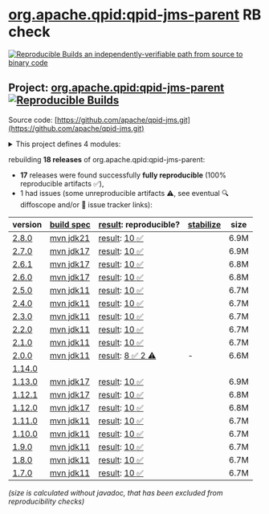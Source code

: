 [org.apache.qpid:qpid-jms-parent](https://central.sonatype.com/artifact/org.apache.qpid/qpid-jms-parent/versions) RB check
=======

[![Reproducible Builds](https://reproducible-builds.org/images/logos/rb.svg) an independently-verifiable path from source to binary code](https://reproducible-builds.org/)

## Project: [org.apache.qpid:qpid-jms-parent](https://central.sonatype.com/artifact/org.apache.qpid/qpid-jms-parent/versions) [![Reproducible Builds](https://img.shields.io/endpoint?url=https://raw.githubusercontent.com/jvm-repo-rebuild/reproducible-central/master/content/org/apache/qpid/jms/badge.json)](https://github.com/jvm-repo-rebuild/reproducible-central/blob/master/content/org/apache/qpid/jms/README.md)

Source code: [https://github.com/apache/qpid-jms.git](https://github.com/apache/qpid-jms.git)

<details><summary>This project defines 4 modules:</summary>

* [org.apache.qpid:apache-qpid-jms](https://central.sonatype.com/artifact/org.apache.qpid/apache-qpid-jms/overview)
* [org.apache.qpid:qpid-jms-client](https://central.sonatype.com/artifact/org.apache.qpid/qpid-jms-client/overview)
* [org.apache.qpid:qpid-jms-discovery](https://central.sonatype.com/artifact/org.apache.qpid/qpid-jms-discovery/overview)
* [org.apache.qpid:qpid-jms-parent](https://central.sonatype.com/artifact/org.apache.qpid/qpid-jms-parent/overview)
</details>

rebuilding **18 releases** of org.apache.qpid:qpid-jms-parent:
- **17** releases were found successfully **fully reproducible** (100% reproducible artifacts :white_check_mark:),
- 1 had issues (some unreproducible artifacts :warning:, see eventual :mag: diffoscope and/or :memo: issue tracker links):

| version | [build spec](/BUILDSPEC.md) | [result](https://reproducible-builds.org/docs/jvm/): reproducible? | [stabilize](https://github.com/google/oss-rebuild/blob/main/cmd/stabilize/README.md) | size |
| -- | --------- | ------ | ------ | -- |
| [2.8.0](https://central.sonatype.com/artifact/org.apache.qpid/qpid-jms-parent/2.8.0/pom) | [mvn jdk21](qpid-jms-2.8.0.buildspec) | [result](qpid-jms-parent-2.8.0.buildinfo): [10 :white_check_mark: ](qpid-jms-parent-2.8.0.buildcompare) | | 6.9M |
| [2.7.0](https://central.sonatype.com/artifact/org.apache.qpid/qpid-jms-parent/2.7.0/pom) | [mvn jdk17](qpid-jms-2.7.0.buildspec) | [result](qpid-jms-parent-2.7.0.buildinfo): [10 :white_check_mark: ](qpid-jms-parent-2.7.0.buildcompare) | | 6.9M |
| [2.6.1](https://central.sonatype.com/artifact/org.apache.qpid/qpid-jms-parent/2.6.1/pom) | [mvn jdk17](qpid-jms-2.6.1.buildspec) | [result](qpid-jms-parent-2.6.1.buildinfo): [10 :white_check_mark: ](qpid-jms-parent-2.6.1.buildcompare) | | 6.8M |
| [2.6.0](https://central.sonatype.com/artifact/org.apache.qpid/qpid-jms-parent/2.6.0/pom) | [mvn jdk17](qpid-jms-2.6.0.buildspec) | [result](qpid-jms-parent-2.6.0.buildinfo): [10 :white_check_mark: ](qpid-jms-parent-2.6.0.buildcompare) | | 6.8M |
| [2.5.0](https://central.sonatype.com/artifact/org.apache.qpid/qpid-jms-parent/2.5.0/pom) | [mvn jdk11](qpid-jms-2.5.0.buildspec) | [result](qpid-jms-parent-2.5.0.buildinfo): [10 :white_check_mark: ](qpid-jms-parent-2.5.0.buildcompare) | | 6.7M |
| [2.4.0](https://central.sonatype.com/artifact/org.apache.qpid/qpid-jms-parent/2.4.0/pom) | [mvn jdk11](qpid-jms-2.4.0.buildspec) | [result](qpid-jms-parent-2.4.0.buildinfo): [10 :white_check_mark: ](qpid-jms-parent-2.4.0.buildcompare) | | 6.7M |
| [2.3.0](https://central.sonatype.com/artifact/org.apache.qpid/qpid-jms-parent/2.3.0/pom) | [mvn jdk11](qpid-jms-2.3.0.buildspec) | [result](qpid-jms-parent-2.3.0.buildinfo): [10 :white_check_mark: ](qpid-jms-parent-2.3.0.buildcompare) | | 6.7M |
| [2.2.0](https://central.sonatype.com/artifact/org.apache.qpid/qpid-jms-parent/2.2.0/pom) | [mvn jdk11](qpid-jms-2.2.0.buildspec) | [result](qpid-jms-parent-2.2.0.buildinfo): [10 :white_check_mark: ](qpid-jms-parent-2.2.0.buildcompare) | | 6.7M |
| [2.1.0](https://central.sonatype.com/artifact/org.apache.qpid/qpid-jms-parent/2.1.0/pom) | [mvn jdk11](qpid-jms-2.1.0.buildspec) | [result](qpid-jms-parent-2.1.0.buildinfo): [10 :white_check_mark: ](qpid-jms-parent-2.1.0.buildcompare) | | 6.7M |
| [2.0.0](https://central.sonatype.com/artifact/org.apache.qpid/qpid-jms-parent/2.0.0/pom) | [mvn jdk11](qpid-jms-2.0.0.buildspec) | [result](qpid-jms-parent-2.0.0.buildinfo): [8 :white_check_mark:  2 :warning:](qpid-jms-parent-2.0.0.buildcompare) | - | 6.6M |
| [1.14.0](https://central.sonatype.com/artifact/org.apache.qpid/qpid-jms-parent/1.14.0/pom) | | | |
| [1.13.0](https://central.sonatype.com/artifact/org.apache.qpid/qpid-jms-parent/1.13.0/pom) | [mvn jdk17](qpid-jms-1.13.0.buildspec) | [result](qpid-jms-parent-1.13.0.buildinfo): [10 :white_check_mark: ](qpid-jms-parent-1.13.0.buildcompare) | | 6.9M |
| [1.12.1](https://central.sonatype.com/artifact/org.apache.qpid/qpid-jms-parent/1.12.1/pom) | [mvn jdk17](qpid-jms-1.12.1.buildspec) | [result](qpid-jms-parent-1.12.1.buildinfo): [10 :white_check_mark: ](qpid-jms-parent-1.12.1.buildcompare) | | 6.8M |
| [1.12.0](https://central.sonatype.com/artifact/org.apache.qpid/qpid-jms-parent/1.12.0/pom) | [mvn jdk17](qpid-jms-1.12.0.buildspec) | [result](qpid-jms-parent-1.12.0.buildinfo): [10 :white_check_mark: ](qpid-jms-parent-1.12.0.buildcompare) | | 6.8M |
| [1.11.0](https://central.sonatype.com/artifact/org.apache.qpid/qpid-jms-parent/1.11.0/pom) | [mvn jdk11](qpid-jms-1.11.0.buildspec) | [result](qpid-jms-parent-1.11.0.buildinfo): [10 :white_check_mark: ](qpid-jms-parent-1.11.0.buildcompare) | | 6.7M |
| [1.10.0](https://central.sonatype.com/artifact/org.apache.qpid/qpid-jms-parent/1.10.0/pom) | [mvn jdk11](qpid-jms-1.10.0.buildspec) | [result](qpid-jms-parent-1.10.0.buildinfo): [10 :white_check_mark: ](qpid-jms-parent-1.10.0.buildcompare) | | 6.7M |
| [1.9.0](https://central.sonatype.com/artifact/org.apache.qpid/qpid-jms-parent/1.9.0/pom) | [mvn jdk11](qpid-jms-1.9.0.buildspec) | [result](qpid-jms-parent-1.9.0.buildinfo): [10 :white_check_mark: ](qpid-jms-parent-1.9.0.buildcompare) | | 6.7M |
| [1.8.0](https://central.sonatype.com/artifact/org.apache.qpid/qpid-jms-parent/1.8.0/pom) | [mvn jdk11](qpid-jms-1.8.0.buildspec) | [result](qpid-jms-parent-1.8.0.buildinfo): [10 :white_check_mark: ](qpid-jms-parent-1.8.0.buildcompare) | | 6.7M |
| [1.7.0](https://central.sonatype.com/artifact/org.apache.qpid/qpid-jms-parent/1.7.0/pom) | [mvn jdk11](qpid-jms-1.7.0.buildspec) | [result](qpid-jms-parent-1.7.0.buildinfo): [10 :white_check_mark: ](qpid-jms-parent-1.7.0.buildcompare) | | 6.7M |

<i>(size is calculated without javadoc, that has been excluded from reproducibility checks)</i>
